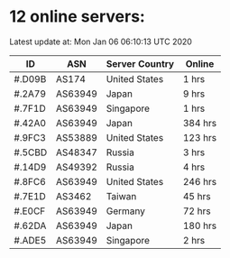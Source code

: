 # 12 online servers:

Latest update at: Mon Jan 06 06:10:13 UTC 2020

| ID | ASN | Server Country | Online |
| -- | --- | -------------- | ------ |
| #.D09B | AS174 | United States | 1 hrs |
| #.2A79 | AS63949 | Japan | 9 hrs |
| #.7F1D | AS63949 | Singapore | 1 hrs |
| #.42A0 | AS63949 | Japan | 384 hrs |
| #.9FC3 | AS53889 | United States | 123 hrs |
| #.5CBD | AS48347 | Russia | 3 hrs |
| #.14D9 | AS49392 | Russia | 4 hrs |
| #.8FC6 | AS63949 | United States | 246 hrs |
| #.7E1D | AS3462 | Taiwan | 45 hrs |
| #.E0CF | AS63949 | Germany | 72 hrs |
| #.62DA | AS63949 | Japan | 180 hrs |
| #.ADE5 | AS63949 | Singapore | 2 hrs |

